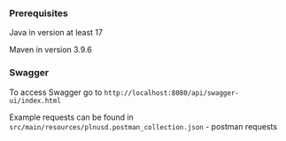### Prerequisites
Java in version at least 17

Maven in version 3.9.6

### Swagger
To access Swagger go to `http://localhost:8080/api/swagger-ui/index.html`

Example requests can be found in `src/main/resources/plnusd.postman_collection.json` - postman requests
